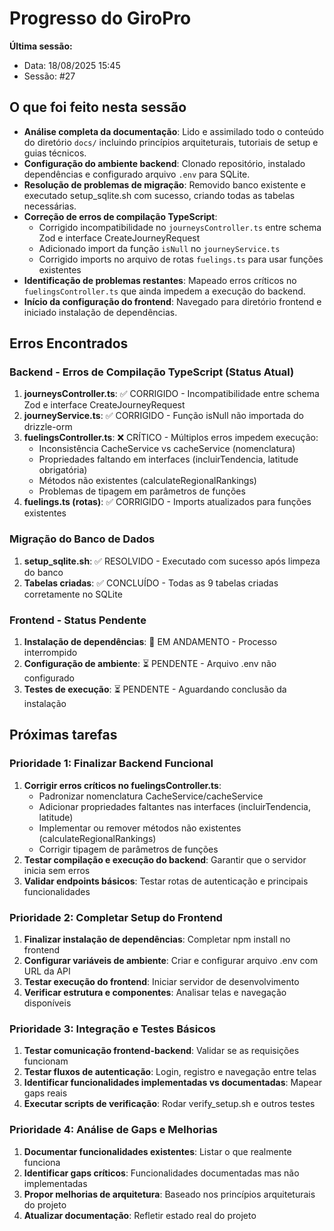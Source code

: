 # Progresso do GiroPro

**Última sessão:**
- Data: 18/08/2025 15:45
- Sessão: #27

## O que foi feito nesta sessão
- **Análise completa da documentação**: Lido e assimilado todo o conteúdo do diretório `docs/` incluindo princípios arquiteturais, tutoriais de setup e guias técnicos.
- **Configuração do ambiente backend**: Clonado repositório, instalado dependências e configurado arquivo `.env` para SQLite.
- **Resolução de problemas de migração**: Removido banco existente e executado setup_sqlite.sh com sucesso, criando todas as tabelas necessárias.
- **Correção de erros de compilação TypeScript**: 
  - Corrigido incompatibilidade no `journeysController.ts` entre schema Zod e interface CreateJourneyRequest
  - Adicionado import da função `isNull` no `journeyService.ts`
  - Corrigido imports no arquivo de rotas `fuelings.ts` para usar funções existentes
- **Identificação de problemas restantes**: Mapeado erros críticos no `fuelingsController.ts` que ainda impedem a execução do backend.
- **Início da configuração do frontend**: Navegado para diretório frontend e iniciado instalação de dependências.

## Erros Encontrados

### Backend - Erros de Compilação TypeScript (Status Atual)
1. **journeysController.ts**: ✅ CORRIGIDO - Incompatibilidade entre schema Zod e interface CreateJourneyRequest
2. **journeyService.ts**: ✅ CORRIGIDO - Função isNull não importada do drizzle-orm  
3. **fuelingsController.ts**: ❌ CRÍTICO - Múltiplos erros impedem execução:
   - Inconsistência CacheService vs cacheService (nomenclatura)
   - Propriedades faltando em interfaces (incluirTendencia, latitude obrigatória)
   - Métodos não existentes (calculateRegionalRankings)
   - Problemas de tipagem em parâmetros de funções
4. **fuelings.ts (rotas)**: ✅ CORRIGIDO - Imports atualizados para funções existentes

### Migração do Banco de Dados
1. **setup_sqlite.sh**: ✅ RESOLVIDO - Executado com sucesso após limpeza do banco
2. **Tabelas criadas**: ✅ CONCLUÍDO - Todas as 9 tabelas criadas corretamente no SQLite

### Frontend - Status Pendente
1. **Instalação de dependências**: 🔄 EM ANDAMENTO - Processo interrompido
2. **Configuração de ambiente**: ⏳ PENDENTE - Arquivo .env não configurado
3. **Testes de execução**: ⏳ PENDENTE - Aguardando conclusão da instalação
## Próximas tarefas

### Prioridade 1: Finalizar Backend Funcional
1. **Corrigir erros críticos no fuelingsController.ts**:
   - Padronizar nomenclatura CacheService/cacheService
   - Adicionar propriedades faltantes nas interfaces (incluirTendencia, latitude)
   - Implementar ou remover métodos não existentes (calculateRegionalRankings)
   - Corrigir tipagem de parâmetros de funções
2. **Testar compilação e execução do backend**: Garantir que o servidor inicia sem erros
3. **Validar endpoints básicos**: Testar rotas de autenticação e principais funcionalidades

### Prioridade 2: Completar Setup do Frontend  
1. **Finalizar instalação de dependências**: Completar npm install no frontend
2. **Configurar variáveis de ambiente**: Criar e configurar arquivo .env com URL da API
3. **Testar execução do frontend**: Iniciar servidor de desenvolvimento
4. **Verificar estrutura e componentes**: Analisar telas e navegação disponíveis

### Prioridade 3: Integração e Testes Básicos
1. **Testar comunicação frontend-backend**: Validar se as requisições funcionam
2. **Testar fluxos de autenticação**: Login, registro e navegação entre telas
3. **Identificar funcionalidades implementadas vs documentadas**: Mapear gaps reais
4. **Executar scripts de verificação**: Rodar verify_setup.sh e outros testes

### Prioridade 4: Análise de Gaps e Melhorias
1. **Documentar funcionalidades existentes**: Listar o que realmente funciona
2. **Identificar gaps críticos**: Funcionalidades documentadas mas não implementadas
3. **Propor melhorias de arquitetura**: Baseado nos princípios arquiteturais do projeto
4. **Atualizar documentação**: Refletir estado real do projeto

